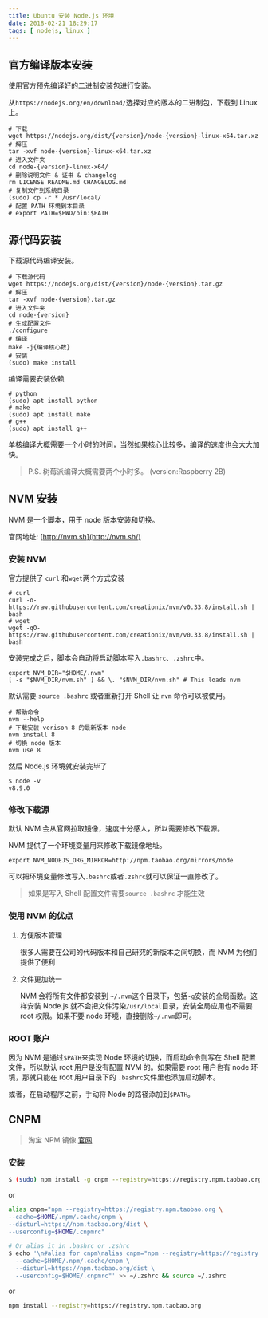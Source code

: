 ```yaml
---
title: Ubuntu 安装 Node.js 环境
date: 2018-02-21 18:29:17
tags: [ nodejs, linux ]
---
```


## 官方编译版本安装

使用官方预先编译好的二进制安装包进行安装。

从`https://nodejs.org/en/download/`选择对应的版本的二进制包，下载到 Linux 上。

```shell
# 下载
wget https://nodejs.org/dist/{version}/node-{version}-linux-x64.tar.xz
# 解压
tar -xvf node-{version}-linux-x64.tar.xz
# 进入文件夹
cd node-{version}-linux-x64/
# 删除说明文件 & 证书 & changelog
rm LICENSE README.md CHANGELOG.md
# 复制文件到系统目录
(sudo) cp -r * /usr/local/
# 配置 PATH 环境到本目录
# export PATH=$PWD/bin:$PATH
```

## 源代码安装

下载源代码编译安装。

```shell
# 下载源代码
wget https://nodejs.org/dist/{version}/node-{version}.tar.gz
# 解压
tar -xvf node-{version}.tar.gz
# 进入文件夹
cd node-{version}
# 生成配置文件
./configure
# 编译
make -j{编译核心数}
# 安装
(sudo) make install
```

编译需要安装依赖

```shell
# python
(sudo) apt install python
# make
(sudo) apt install make
# g++
(sudo) apt install g++
```

单核编译大概需要一个小时的时间，当然如果核心比较多，编译的速度也会大大加快。

> P.S. 树莓派编译大概需要两个小时多。 (version:Raspberry 2B)

## NVM 安装

NVM 是一个脚本，用于 node 版本安装和切换。

官网地址: [http://nvm.sh](http://nvm.sh/)

### 安装 NVM

官方提供了 `curl` 和`wget`两个方式安装

```shell
# curl
curl -o- https://raw.githubusercontent.com/creationix/nvm/v0.33.8/install.sh | bash
# wget
wget -qO- https://raw.githubusercontent.com/creationix/nvm/v0.33.8/install.sh | bash
```

安装完成之后，脚本会自动将启动脚本写入`.bashrc`、`.zshrc`中。

```shell
export NVM_DIR="$HOME/.nvm"
[ -s "$NVM_DIR/nvm.sh" ] && \. "$NVM_DIR/nvm.sh" # This loads nvm
```

默认需要 `source .bashrc` 或者重新打开 Shell 让 `nvm` 命令可以被使用。

```shell
# 帮助命令
nvm --help
# 下载安装 verison 8 的最新版本 node
nvm install 8
# 切换 node 版本
nvm use 8
```

然后 Node.js 环境就安装完毕了

```shell
$ node -v
v8.9.0
```

### 修改下载源

默认 NVM 会从官网拉取镜像，速度十分感人，所以需要修改下载源。

NVM 提供了一个环境变量用来修改下载镜像地址。

```shell
export NVM_NODEJS_ORG_MIRROR=http://npm.taobao.org/mirrors/node
```

可以把环境变量修改写入`.bashrc`或者`.zshrc`就可以保证一直修改了。

> 如果是写入 Shell 配置文件需要`source .bashrc` 才能生效



### 使用 NVM 的优点

1. 方便版本管理

   很多人需要在公司的代码版本和自己研究的新版本之间切换，而  NVM 为他们提供了便利

2. 文件更加统一

   NVM 会将所有文件都安装到  `~/.nvm`这个目录下，包括`-g`安装的全局函数。这样安装 Node.js 就不会把文件污染`/usr/local`目录，安装全局应用也不需要 root 权限。如果不要 node 环境，直接删除`~/.nvm`即可。

### ROOT 账户

因为 NVM 是通过`$PATH`来实现 Node 环境的切换，而启动命令则写在 Shell 配置文件，所以默认 root 用户是没有配置 NVM 的。如果需要 root 用户也有 node 环境，那就只能在 root 用户目录下的 `.bashrc`文件里也添加启动脚本。

或者，在启动程序之前，手动将 Node 的路径添加到`$PATH`。




## CNPM

> 淘宝 NPM 镜像 [官网](https://npm.taobao.org/)

### 安装

```sh
$ (sudo) npm install -g cnpm --registry=https://registry.npm.taobao.org
```

or

```sh
alias cnpm="npm --registry=https://registry.npm.taobao.org \
--cache=$HOME/.npm/.cache/cnpm \
--disturl=https://npm.taobao.org/dist \
--userconfig=$HOME/.cnpmrc"

# Or alias it in .bashrc or .zshrc
$ echo '\n#alias for cnpm\nalias cnpm="npm --registry=https://registry.npm.taobao.org \
  --cache=$HOME/.npm/.cache/cnpm \
  --disturl=https://npm.taobao.org/dist \
  --userconfig=$HOME/.cnpmrc"' >> ~/.zshrc && source ~/.zshrc
```

or

```sh
npm install --registry=https://registry.npm.taobao.org
```


